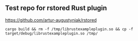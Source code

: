 Test repo for rstored Rust plugin 
---------------------------
https://github.com/artur-augustyniak/rstored

```
cargo build && rm -f /tmp/librustexampleplugin.so && cp -f target/debug/librustexampleplugin.so /tmp/
```
